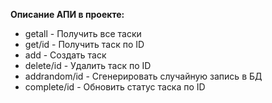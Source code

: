 **Описание АПИ в проекте:**

* getall - Получить все таски 
* get/id - Получить таск по ID  
* add - Создать таск   
* delete/id - Удалить таск по ID 
* addrandom/id - Сгенерировать случайную запись в БД    
* complete/id - Обновить статус таска по ID